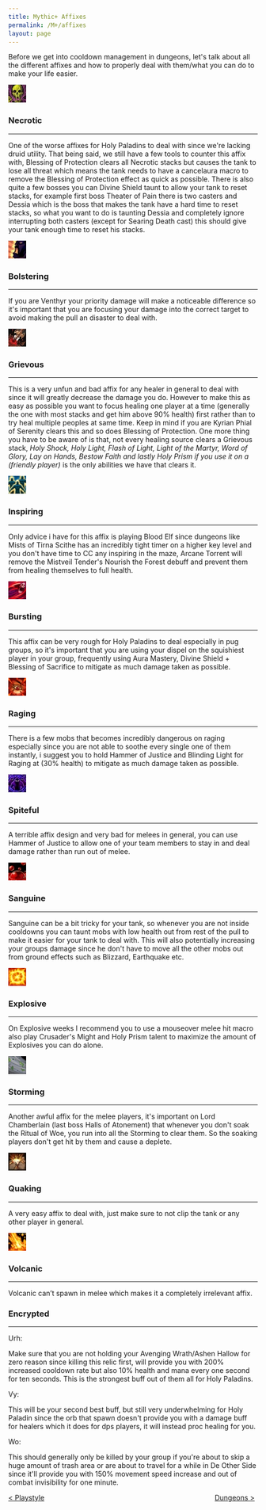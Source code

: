 ```yaml
---
title: Mythic+ Affixes
permalink: /M+/affixes
layout: page
---
```

Before we get into cooldown management in dungeons, let's talk about all the different affixes and how to properly deal with them/what you can do to make your life easier.

<a>
    <img src="/assets/img/Affixes/Necrotic.jpg" class="affix_icons"/>
</a>

### Necrotic
---

One of the worse affixes for Holy Paladins to deal with since we're lacking druid utility. That being said, we still have a few tools to counter this affix with, Blessing of Protection clears all Necrotic stacks but causes the tank to lose all threat which means the tank needs to have a cancelaura macro to remove the Blessing of Protection effect as quick as possible. There is also quite a few bosses you can Divine Shield taunt to allow your tank to reset stacks, for example first boss Theater of Pain there is two casters and Dessia which is the boss that makes the tank have a hard time to reset stacks, so what you want to do is taunting Dessia and completely ignore interrupting both casters (except for Searing Death cast) this should give your tank enough time to reset his stacks.

<a>
    <img src="/assets/img/Affixes/Bolstering.jpg" class="affix_icons"/>
</a>

### Bolstering 
---

If you are Venthyr your priority damage will make a noticeable difference so it's important that you are focusing your damage into the correct target to avoid making the pull an disaster to deal with.

<a>
    <img src="/assets/img/Affixes/Grievous.jpg" class="affix_icons"/>
</a>

### Grievous
--- 

This is a very unfun and bad affix for any healer in general to deal with since it will greatly decrease the damage you do. However to make this as easy as possible you want to focus healing one player at a time (generally the one with most stacks and get him above 90% health) first rather than to try heal multiple peoples at same time. Keep in mind if you are Kyrian Phial of Serenity clears this and so does Blessing of Protection. One more thing you have to be aware of is that, not every healing source clears a Grievous stack, *Holy Shock, Holy Light, Flash of Light, Light of the Martyr, Word of Glory, Lay on Hands, Bestow Faith and lastly Holy Prism if you use it on a (friendly player)* is the only abilities we have that clears it.

<a>
    <img src="/assets/img/Affixes/Inspiring.jpg" class="affix_icons"/>
</a>

### Inspiring
---

Only advice i have for this affix is playing Blood Elf since dungeons like Mists of Tirna Scithe has an incredibly tight timer on a higher key level and you don't have time to CC any inspiring in the maze, Arcane Torrent will remove the Mistveil Tender's Nourish the Forest debuff and prevent them from healing themselves to full health.

<a>
    <img src="/assets/img/Affixes/Bursting.jpg" class="affix_icons"/>
</a>

### Bursting
---

This affix can be very rough for Holy Paladins to deal especially in pug groups, so it's important that you are using your dispel on the squishiest player in your group, frequently using Aura Mastery, Divine Shield + Blessing of Sacrifice to mitigate as much damage taken as possible.

<a>
    <img src="/assets/img/Affixes/Raging.jpg" class="affix_icons"/>
</a>

### Raging
---

There is a few mobs that becomes incredibly dangerous on raging especially since you are not able to soothe every single one of them instantly, i suggest you to hold Hammer of Justice and Blinding Light for Raging at (30% health) to mitigate as much damage taken as possible.

<a>
    <img src="/assets/img/Affixes/Spiteful.jpg" class="affix_icons"/>
</a>

### Spiteful
---

A terrible affix design and very bad for melees in general, you can use Hammer of Justice to allow one of your team members to stay in and deal damage rather than run out of melee.

<a>
    <img src="/assets/img/Affixes/Sanguine.jpg" class="affix_icons"/>
</a>

### Sanguine
---

Sanguine can be a bit tricky for your tank, so whenever you are not inside cooldowns you can taunt mobs with low health out from rest of the pull to make it easier for your tank to deal with. This will also potentially increasing your groups damage since he don't have to move all the other mobs out from ground effects such as Blizzard, Earthquake etc.

<a>
    <img src="/assets/img/Affixes/Explosive.jpg" class="affix_icons"/>
</a>

### Explosive
---

On Explosive weeks I recommend you to use a mouseover melee hit macro also play Crusader's Might and Holy Prism talent to maximize the amount of Explosives you can do alone.

<a>
    <img src="/assets/img/Affixes/Storming.jpg" class="affix_icons"/>
</a>

### Storming
---

Another awful affix for the melee players, it's important on Lord Chamberlain (last boss Halls of Atonement) that whenever you don't soak the Ritual of Woe, you run into all the Storming to clear them. So the soaking players don't get hit by them and cause a deplete.

<a>
    <img src="/assets/img/Affixes/Quaking.jpg" class="affix_icons"/>
</a>

### Quaking
---

A very easy affix to deal with, just make sure to not clip the tank or any other player in general.

<a>
    <img src="/assets/img/Affixes/Volcanic.jpg" class="affix_icons"/>
</a>

### Volcanic
---

Volcanic can’t spawn in melee which makes it a completely irrelevant affix.

### Encrypted
---

Urh:

Make sure that you are not holding your Avenging Wrath/Ashen Hallow for zero reason since killing this relic first, will provide you with 200% increased cooldown rate but also 10% health and mana every one second for ten seconds. This is the strongest buff out of them all for Holy Paladins.

Vy:

This will be your second best buff, but still very underwhelming for Holy Paladin since the orb that spawn doesn't provide you with a damage buff for healers which it does for dps players, it will instead proc healing for you.

Wo:

This should generally only be killed by your group if you're about to skip a huge amount of trash area or are about to travel for a while in De Other Side since it'll provide you with 150% movement speed increase and out of combat invisibility for one minute.

<div>
<div style="text-align:left;display: inline-block;width: 49%;">
<a href="/M+/playstyle"> < Playstyle</a>
</div>
<div style="text-align:right;display: inline-block;width: 49%;">
<a href="/M+/dungeons"> Dungeons ></a>
</div>
</div>
